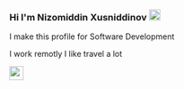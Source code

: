 ### Hi I'm Nizomiddin Xusniddinov <img src="https://media.giphy.com/media/hvRJCLFzcasrR4ia7z/giphy.gif" alt="" width="20px">

I make this profile for Software Development <br/>

I work remotly I like travel a lot

<a href="https://t.me/Nizomiddin_Xusniddinov">
<img src="https://avatars.mds.yandex.net/i?id=515e06ed433d311b6d01bc3b40124375-5245037-images-thumbs&n=13" width="25px">  
<a/>
